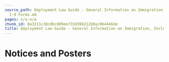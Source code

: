 ```yaml
---
source_path: Employment Law Guide - General Information on Immigration, Including
  I-9 Forms.md
pages: n/a-n/a
chunk_id: 0a3211c38c8bc809ee733d308212b8ac064446de
title: Employment Law Guide - General Information on Immigration, Including I-9 Forms
---
```

# Notices and Posters
